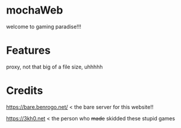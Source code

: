 # mochaWeb
welcome to gaming paradise!!!

# Features
proxy, not that big of a file size, uhhhhh

# Credits
https://bare.benrogo.net/ < the bare server for this website!!

https://3kh0.net < the person who ~~made~~ skidded these stupid games
